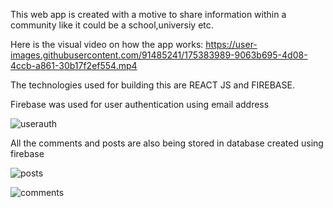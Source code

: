 This web app is created with a motive to share information within a community like it could be a school,universiy etc.

Here is the visual video on how the app works:
https://user-images.githubusercontent.com/91485241/175383989-9063b695-4d08-4ccb-a861-30b17f2ef554.mp4

The technologies used for building this are REACT JS and FIREBASE.

Firebase was used for user authentication using email address

![userauth](https://user-images.githubusercontent.com/91485241/175380866-0ebf9d2a-4c16-48d4-8b9e-b1004e24d82e.jpg)

All the comments and posts are also being stored in database created using firebase

![posts](https://user-images.githubusercontent.com/91485241/175381151-c3c3e4f9-b9d1-404a-aa96-3469fe6f4c01.jpg)

![comments](https://user-images.githubusercontent.com/91485241/175381163-49f9b243-ba75-4e07-9991-2a9a11087cb9.jpg)

